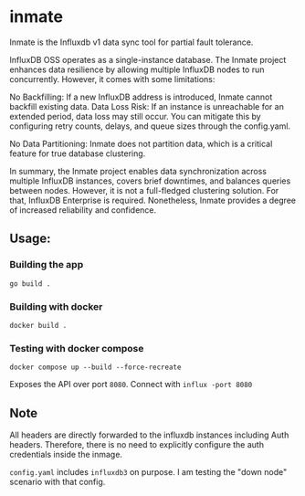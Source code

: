 # inmate
Inmate is the Influxdb v1 data sync tool for partial fault tolerance.

InfluxDB OSS operates as a single-instance database. The Inmate project enhances data resilience by allowing multiple InfluxDB nodes to run concurrently. However, it comes with some limitations:

No Backfilling: If a new InfluxDB address is introduced, Inmate cannot backfill existing data.
Data Loss Risk: If an instance is unreachable for an extended period, data loss may still occur. You can mitigate this by configuring retry counts, delays, and queue sizes through the config.yaml.

No Data Partitioning: Inmate does not partition data, which is a critical feature for true database clustering.

In summary, the Inmate project enables data synchronization across multiple InfluxDB instances, covers brief downtimes, and balances queries between nodes. However, it is not a full-fledged clustering solution. For that, InfluxDB Enterprise is required. Nonetheless, Inmate provides a degree of increased reliability and confidence.

## Usage:

### Building the app

    go build .

### Building with docker

    docker build .

### Testing with docker compose

    docker compose up --build --force-recreate

Exposes the API over port `8080`. Connect with `influx -port 8080`

## Note

All headers are directly forwarded to the influxdb instances including Auth headers.
Therefore, there is no need to explicitly configure the auth credentials inside the inmage.

`config.yaml` includes `influxdb3` on purpose. I am testing the "down node" scenario with that config.
